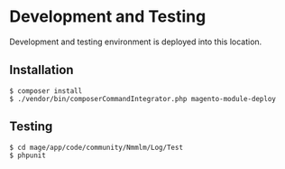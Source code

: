 # Development and Testing

Development and testing environment is deployed into this location.

## Installation

    $ composer install
    $ ./vendor/bin/composerCommandIntegrator.php magento-module-deploy


## Testing

    $ cd mage/app/code/community/Nmmlm/Log/Test
    $ phpunit